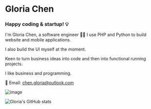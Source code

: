 # Gloria Chen


### Happy coding & startup! 💡

I'm Gloria Chen, a software engineer 👩‍💻 I use PHP and Python to build website and mobile applications.

I also build the UI myself at the moment.

Keen to turn business ideas into code and then into functional running projects.

I like business and programming.

:email: Email: chen.gloria@outlook.com

<div>
  
![image](https://github-readme-stats.vercel.app/api/top-langs/?username=chen-gloria&langs_count=8&hide_border=true&title_color=000000&icon_color=000000&text_color=000000&bg_color=ffffff)
  
![Gloria's GitHub stats](https://github-readme-stats.vercel.app/api/?username=chen-gloria&count_private=true&show_icons=true&theme=jolly)

</div>
